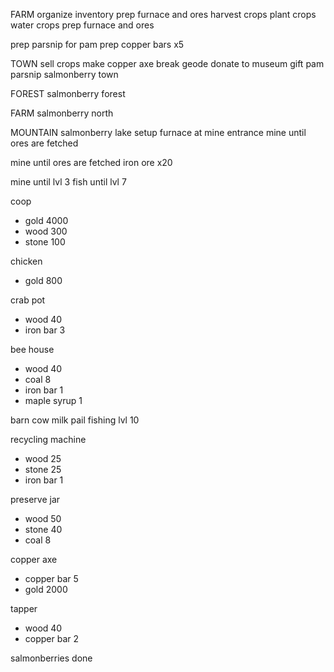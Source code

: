 FARM
organize inventory
prep furnace and ores
harvest crops
plant crops
water crops
prep furnace and ores


prep parsnip for pam
prep copper bars x5

TOWN
sell crops
make copper axe
break geode
donate to museum
gift pam parsnip
salmonberry town

FOREST
salmonberry forest

FARM
salmonberry north

MOUNTAIN
salmonberry lake
setup furnace at mine entrance
mine until ores are fetched

<!-- TODAY -->
mine until ores are fetched
iron ore x20

<!-- THIS WEEK -->
mine until lvl 3
fish until lvl 7

coop
- gold 4000
- wood 300
- stone 100

chicken
- gold 800

crab pot
- wood 40
- iron bar 3

bee house
- wood 40
- coal 8
- iron bar 1
- maple syrup 1

<!-- NEXT WEEK -->
barn
cow
milk pail
fishing lvl 10

<!-- DONE -->
recycling machine
- wood 25
- stone 25
- iron bar 1

preserve jar
- wood 50
- stone 40
- coal 8

copper axe
- copper bar 5
- gold 2000

tapper
- wood 40
- copper bar 2

salmonberries done